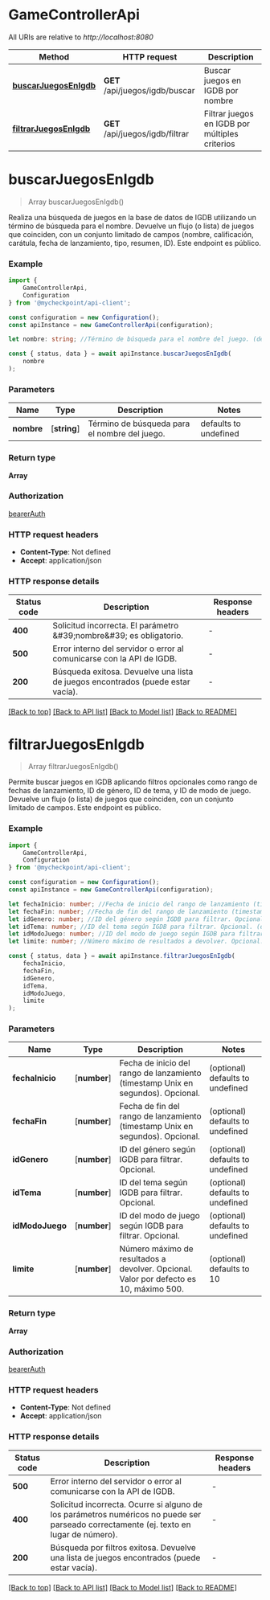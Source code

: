 # GameControllerApi

All URIs are relative to *http://localhost:8080*

|Method | HTTP request | Description|
|------------- | ------------- | -------------|
|[**buscarJuegosEnIgdb**](#buscarjuegosenigdb) | **GET** /api/juegos/igdb/buscar | Buscar juegos en IGDB por nombre|
|[**filtrarJuegosEnIgdb**](#filtrarjuegosenigdb) | **GET** /api/juegos/igdb/filtrar | Filtrar juegos en IGDB por múltiples criterios|

# **buscarJuegosEnIgdb**
> Array<GameDto> buscarJuegosEnIgdb()

Realiza una búsqueda de juegos en la base de datos de IGDB utilizando un término de búsqueda para el nombre. Devuelve un flujo (o lista) de juegos que coinciden, con un conjunto limitado de campos (nombre, calificación, carátula, fecha de lanzamiento, tipo, resumen, ID). Este endpoint es público.

### Example

```typescript
import {
    GameControllerApi,
    Configuration
} from '@mycheckpoint/api-client';

const configuration = new Configuration();
const apiInstance = new GameControllerApi(configuration);

let nombre: string; //Término de búsqueda para el nombre del juego. (default to undefined)

const { status, data } = await apiInstance.buscarJuegosEnIgdb(
    nombre
);
```

### Parameters

|Name | Type | Description  | Notes|
|------------- | ------------- | ------------- | -------------|
| **nombre** | [**string**] | Término de búsqueda para el nombre del juego. | defaults to undefined|


### Return type

**Array<GameDto>**

### Authorization

[bearerAuth](../README.md#bearerAuth)

### HTTP request headers

 - **Content-Type**: Not defined
 - **Accept**: application/json


### HTTP response details
| Status code | Description | Response headers |
|-------------|-------------|------------------|
|**400** | Solicitud incorrecta. El parámetro \&#39;nombre\&#39; es obligatorio. |  -  |
|**500** | Error interno del servidor o error al comunicarse con la API de IGDB. |  -  |
|**200** | Búsqueda exitosa. Devuelve una lista de juegos encontrados (puede estar vacía). |  -  |

[[Back to top]](#) [[Back to API list]](../README.md#documentation-for-api-endpoints) [[Back to Model list]](../README.md#documentation-for-models) [[Back to README]](../README.md)

# **filtrarJuegosEnIgdb**
> Array<GameDto> filtrarJuegosEnIgdb()

Permite buscar juegos en IGDB aplicando filtros opcionales como rango de fechas de lanzamiento, ID de género, ID de tema, y ID de modo de juego. Devuelve un flujo (o lista) de juegos que coinciden, con un conjunto limitado de campos. Este endpoint es público.

### Example

```typescript
import {
    GameControllerApi,
    Configuration
} from '@mycheckpoint/api-client';

const configuration = new Configuration();
const apiInstance = new GameControllerApi(configuration);

let fechaInicio: number; //Fecha de inicio del rango de lanzamiento (timestamp Unix en segundos). Opcional. (optional) (default to undefined)
let fechaFin: number; //Fecha de fin del rango de lanzamiento (timestamp Unix en segundos). Opcional. (optional) (default to undefined)
let idGenero: number; //ID del género según IGDB para filtrar. Opcional. (optional) (default to undefined)
let idTema: number; //ID del tema según IGDB para filtrar. Opcional. (optional) (default to undefined)
let idModoJuego: number; //ID del modo de juego según IGDB para filtrar. Opcional. (optional) (default to undefined)
let limite: number; //Número máximo de resultados a devolver. Opcional. Valor por defecto es 10, máximo 500. (optional) (default to 10)

const { status, data } = await apiInstance.filtrarJuegosEnIgdb(
    fechaInicio,
    fechaFin,
    idGenero,
    idTema,
    idModoJuego,
    limite
);
```

### Parameters

|Name | Type | Description  | Notes|
|------------- | ------------- | ------------- | -------------|
| **fechaInicio** | [**number**] | Fecha de inicio del rango de lanzamiento (timestamp Unix en segundos). Opcional. | (optional) defaults to undefined|
| **fechaFin** | [**number**] | Fecha de fin del rango de lanzamiento (timestamp Unix en segundos). Opcional. | (optional) defaults to undefined|
| **idGenero** | [**number**] | ID del género según IGDB para filtrar. Opcional. | (optional) defaults to undefined|
| **idTema** | [**number**] | ID del tema según IGDB para filtrar. Opcional. | (optional) defaults to undefined|
| **idModoJuego** | [**number**] | ID del modo de juego según IGDB para filtrar. Opcional. | (optional) defaults to undefined|
| **limite** | [**number**] | Número máximo de resultados a devolver. Opcional. Valor por defecto es 10, máximo 500. | (optional) defaults to 10|


### Return type

**Array<GameDto>**

### Authorization

[bearerAuth](../README.md#bearerAuth)

### HTTP request headers

 - **Content-Type**: Not defined
 - **Accept**: application/json


### HTTP response details
| Status code | Description | Response headers |
|-------------|-------------|------------------|
|**500** | Error interno del servidor o error al comunicarse con la API de IGDB. |  -  |
|**400** | Solicitud incorrecta. Ocurre si alguno de los parámetros numéricos no puede ser parseado correctamente (ej. texto en lugar de número). |  -  |
|**200** | Búsqueda por filtros exitosa. Devuelve una lista de juegos encontrados (puede estar vacía). |  -  |

[[Back to top]](#) [[Back to API list]](../README.md#documentation-for-api-endpoints) [[Back to Model list]](../README.md#documentation-for-models) [[Back to README]](../README.md)

